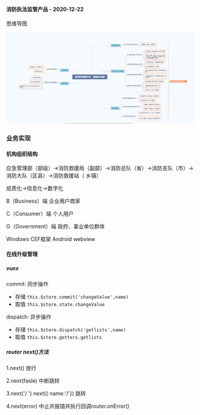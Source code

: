 #### 消防执法监管产品 - 2020-12-22

思维导图

![image-20210112095830661](image/210112/image-20210112095830661.png)



### 业务实现

#### 机构组织结构

应急管理部（部级）->消防救援局（副部）->消防总队（省）->消防支队（市）->消防大队（区县）->消防救援站（ 乡镇）



纸质化->信息化->数字化



B（Business）端  企业用户商家

C（Consumer）端  个人用户

G（Government）端  政府、事业单位群体



Windows CEF框架   Android webview





#### 在线升级管理

##### vuex 

commit: 同步操作

- 存储 `this.$store.commit('changeValue',name)`
- 取值 `this.$store.state.changeValue`

dispatch: 异步操作

- 存储 `this.$store.dispatch('getlists',name)`
- 取值 `this.$store.getters.getlists`



##### router next()方法

1.next() 放行

2.next(fasle) 中断跳转

3.next('/ ') next({ name:'/'}) 跳转

4.next(error) 中止并报错并执行回调router.onError()



